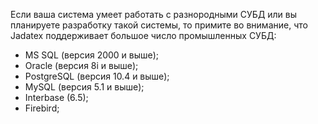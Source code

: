 Если ваша система умеет работать с разнородными СУБД или вы планируете разработку такой системы, то примите во внимание, что Jadatex поддерживает большое число промышленных СУБД:

  * MS SQL (версия 2000 и выше);
  * Oracle (версия 8i и выше);
  * PostgreSQL (версия 10.4 и выше);
  * MySQL (версия 5.1 и выше);
  * Interbase (6.5);
  * Firebird;
